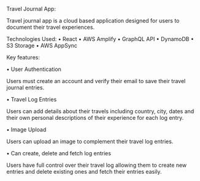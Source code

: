 Travel Journal App:

Travel journal app is a cloud based application designed for users to document their travel experiences. 

Technologies Used: 
• React
• AWS Amplify 
• GraphQL API
• DynamoDB 
• S3 Storage
• AWS AppSync

Key features:

• User Authentication

Users must create an account and verify their email to save their travel journal entries.

• Travel Log Entries 

Users can add details about their travels including country, city, dates and their own personal descriptions of their experience for each log entry.


• Image Upload 

Users can upload an image to complement their travel log entries.

• Can create, delete and fetch log entries 

Users have full control over their travel log allowing them to create new entries and delete existing ones and fetch their entries easily.





